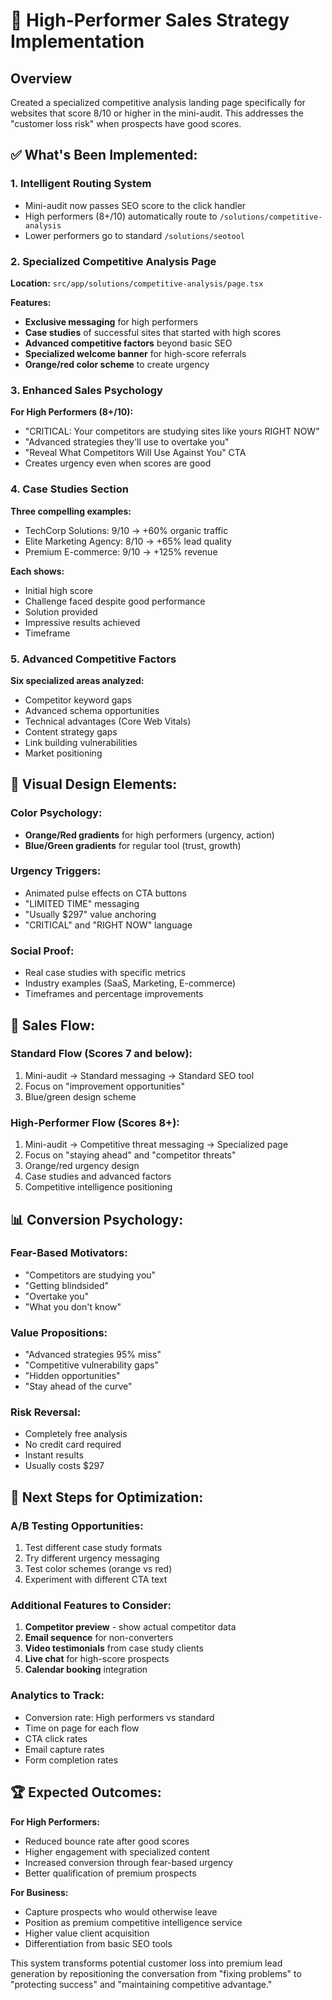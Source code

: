 # 🎯 High-Performer Sales Strategy Implementation

## Overview
Created a specialized competitive analysis landing page specifically for websites that score 8/10 or higher in the mini-audit. This addresses the "customer loss risk" when prospects have good scores.

## ✅ What's Been Implemented:

### 1. **Intelligent Routing System**
- Mini-audit now passes SEO score to the click handler
- High performers (8+/10) automatically route to `/solutions/competitive-analysis`
- Lower performers go to standard `/solutions/seotool`

### 2. **Specialized Competitive Analysis Page** 
**Location:** `src/app/solutions/competitive-analysis/page.tsx`

**Features:**
- **Exclusive messaging** for high performers
- **Case studies** of successful sites that started with high scores
- **Advanced competitive factors** beyond basic SEO
- **Specialized welcome banner** for high-score referrals
- **Orange/red color scheme** to create urgency

### 3. **Enhanced Sales Psychology**
**For High Performers (8+/10):**
- "CRITICAL: Your competitors are studying sites like yours RIGHT NOW"
- "Advanced strategies they'll use to overtake you"
- "Reveal What Competitors Will Use Against You" CTA
- Creates urgency even when scores are good

### 4. **Case Studies Section**
**Three compelling examples:**
- TechCorp Solutions: 9/10 → +60% organic traffic
- Elite Marketing Agency: 8/10 → +65% lead quality  
- Premium E-commerce: 9/10 → +125% revenue

**Each shows:**
- Initial high score
- Challenge faced despite good performance
- Solution provided
- Impressive results achieved
- Timeframe

### 5. **Advanced Competitive Factors**
**Six specialized areas analyzed:**
- Competitor keyword gaps
- Advanced schema opportunities
- Technical advantages (Core Web Vitals)
- Content strategy gaps
- Link building vulnerabilities
- Market positioning

## 🎨 Visual Design Elements:

### **Color Psychology:**
- **Orange/Red gradients** for high performers (urgency, action)
- **Blue/Green gradients** for regular tool (trust, growth)

### **Urgency Triggers:**
- Animated pulse effects on CTA buttons
- "LIMITED TIME" messaging
- "Usually $297" value anchoring
- "CRITICAL" and "RIGHT NOW" language

### **Social Proof:**
- Real case studies with specific metrics
- Industry examples (SaaS, Marketing, E-commerce)
- Timeframes and percentage improvements

## 🚀 Sales Flow:

### **Standard Flow (Scores 7 and below):**
1. Mini-audit → Standard messaging → Standard SEO tool
2. Focus on "improvement opportunities"
3. Blue/green design scheme

### **High-Performer Flow (Scores 8+):**
1. Mini-audit → Competitive threat messaging → Specialized page
2. Focus on "staying ahead" and "competitor threats"
3. Orange/red urgency design
4. Case studies and advanced factors
5. Competitive intelligence positioning

## 📊 Conversion Psychology:

### **Fear-Based Motivators:**
- "Competitors are studying you"
- "Getting blindsided" 
- "Overtake you"
- "What you don't know"

### **Value Propositions:**
- "Advanced strategies 95% miss"
- "Competitive vulnerability gaps"
- "Hidden opportunities"
- "Stay ahead of the curve"

### **Risk Reversal:**
- Completely free analysis
- No credit card required
- Instant results
- Usually costs $297

## 🎯 Next Steps for Optimization:

### **A/B Testing Opportunities:**
1. Test different case study formats
2. Try different urgency messaging
3. Test color schemes (orange vs red)
4. Experiment with different CTA text

### **Additional Features to Consider:**
1. **Competitor preview** - show actual competitor data
2. **Email sequence** for non-converters
3. **Video testimonials** from case study clients
4. **Live chat** for high-score prospects
5. **Calendar booking** integration

### **Analytics to Track:**
- Conversion rate: High performers vs standard
- Time on page for each flow
- CTA click rates
- Email capture rates
- Form completion rates

## 🏆 Expected Outcomes:

**For High Performers:**
- Reduced bounce rate after good scores
- Higher engagement with specialized content
- Increased conversion through fear-based urgency
- Better qualification of premium prospects

**For Business:**
- Capture prospects who would otherwise leave
- Position as premium competitive intelligence service
- Higher value client acquisition
- Differentiation from basic SEO tools

This system transforms potential customer loss into premium lead generation by repositioning the conversation from "fixing problems" to "protecting success" and "maintaining competitive advantage."
